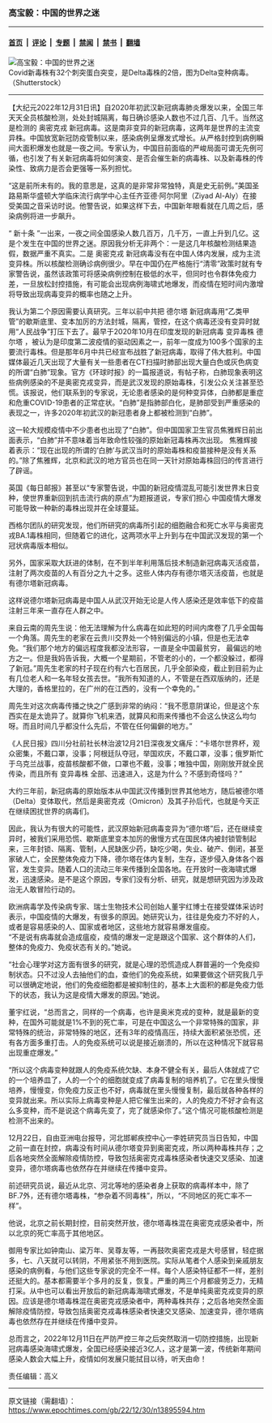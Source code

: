 ### 高宝毅：中国的世界之迷

---

#### [首页](../../../..?n13895594) &nbsp;|&nbsp; [评论](../../../../../epoch-comment?n13895594) &nbsp;|&nbsp; [专题](../../../../../epoch-special?n13895594) &nbsp;|&nbsp; [禁闻](../../../../../epoch-news?n13895594) &nbsp;|&nbsp; [禁书](../../../../../books?n13895594) &nbsp;|&nbsp; [翻墙](https://github.com/gfw-breaker/nogfw/blob/master/README.md?n13895594)


<div><img alt="高宝毅：中国的世界之迷" class="attachment-djy_600_400 size-djy_600_400 wp-post-image" src="https://i.epochtimes.com/assets/uploads/2021/11/id13365634-shutterstock_1905111730-600x400.jpg"/>
<div class="caption">
 Covid新毒株有32个刺突蛋白突变，是Delta毒株的2倍，图为Delta变种病毒。（Shutterstock）
</div></div><hr/><div class="post_content" id="artbody" itemprop="articleBody">
 <!-- article content begin -->
 <p>
  【大纪元2022年12月31日讯】自2020年初武汉新冠病毒肺炎爆发以来，全国三年天天全员核酸检测，处处封城隔离，每日确诊感染人数也不过几百、几千。当然这是检测的
  <ok href="https://www.epochtimes.com/gb/tag/%E5%A5%A5%E5%AF%86%E5%85%8B%E6%88%8E.html">
   奥密克戎
  </ok>
  新冠病毒。这是南非变异的新冠病毒，这两年是世界的主流变异株。中国放宽新冠防疫管制以来，感染病例呈爆发式增长。从严格封控到病例瞬间大面积爆发也就是一夜之间。专家认为，中国目前面临的严峻局面可谓无先例可循，也引发了有关新冠病毒将如何演变、是否会催生新的病毒株、以及新毒株的传染性、致病力是否会更强等一系列担忧。
 </p>
 <p>
  “这是前所未有的。我的意思是，这真的是非常非常独特，真是史无前例。”美国圣路易斯华盛顿大学临床流行病学中心主任齐亚德·阿尔阿里（Ziyad Al-Aly）在接受美国之音采访时说。他警告说，如果这样下去，中国新年眼看就在几周之后，感染病例将进一步飙升。
 </p>
 <p>
  “
  <ok href="https://www.epochtimes.com/gb/tag/%E6%96%B0%E5%8D%81%E6%9D%A1.html">
   新十条
  </ok>
  ”一出来，一夜之间全国感染人数几百万，几千万，一直上升到几亿。这是个发生在中国的世界之迷。原因我分析无非两个：一是这几年核酸检测结果造假，数据严重不真实。二是
  <ok href="https://www.epochtimes.com/gb/tag/%E5%A5%A5%E5%AF%86%E5%85%8B%E6%88%8E.html">
   奥密克戎
  </ok>
  新冠病毒没有在中国人体内发展，成为主流变异株。所以核酸检测确诊病例很少。早在中国仍在严格施行“清零”政策时就有专家警告说，虽然该政策可将感染病例控制在极低的水平，但同时也令群体免疫力差，一旦放松封控措施，有可能会出现病例海啸式地爆发，而疫情在短时间内激增将导致出现病毒变异的概率也随之上升。
 </p>
 <p>
  我认为第二个原因需要认真研究。三年以前中共把
  <ok href="https://www.epochtimes.com/gb/tag/%E5%BE%B7%E5%B0%94%E5%A1%94.html">
   德尔塔
  </ok>
  新冠病毒用“乙类甲管”的歇斯底里、变本加厉的方法封城，隔离，管控，在这个病毒还没有变异时就用“人民战争”打压下去了。最早于2020年10月在印度发现的新冠病毒
  <ok href="https://www.epochtimes.com/gb/tag/%E5%8F%98%E5%BC%82%E6%AF%92%E6%A0%AA.html">
   变异毒株
  </ok>
  <ok href="https://www.epochtimes.com/gb/tag/%E5%BE%B7%E5%B0%94%E5%A1%94.html">
   德尔塔
  </ok>
  ，被认为是印度第二波疫情的驱动因素之一，前年一度成为100多个国家的主要流行毒株。但是那年6月中共已经宣布战胜了新冠病毒，取得了伟大胜利。中国媒体最近几天出现了大量有关一些患者在CT扫描时肺部出现大量白色或灰色病变的所谓“白肺”现象。官方《环球时报》的一篇报道说，有帖子称，白肺现象表明这些病例感染的不是奥密克戎变异，而是武汉发现的原始毒株，引发公众关注甚至恐慌。该报说，他们联系到的专家说，无论患者感染的是何种变异体，白肺都是重症和危重COVID-19患者的正常症状。“白肺”是指肺部白化，是肺部受到严重感染的表现之一，许多2020年初武汉的新冠患者身上都被检测到“白肺”。
 </p>
 <p>
  这一轮大规模疫情中不少患者也出现了“白肺”。但中国国家卫生官员焦雅辉日前出面表示，“白肺”并不意味着当年致命性较强的原始新冠毒株再次出现。 焦雅辉接着表示：“现在出现的所谓的‘白肺’与武汉当时的原始毒株和疫苗接种是没有关系的。”除了焦雅辉，北京和武汉的地方官员也在同一天针对原始毒株回归的传言进行了辟谣。
 </p>
 <p>
  英国《每日邮报》甚至以“专家警告说，中国的新冠疫情混乱可能引发世界末日变种，使世界重新回到抗击流行病的原点”为题报道说，专家们担心
  <ok href="https://www.epochtimes.com/gb/tag/%E4%B8%AD%E5%9B%BD%E7%96%AB%E6%83%85%E5%A4%A7%E7%88%86%E5%8F%91.html">
   中国疫情大爆发
  </ok>
  可能导致一种新的毒株出现并在全球蔓延。
 </p>
 <p>
  西格尔团队的研究发现，他们所研究的病毒所引起的细胞融合和死亡水平与奥密克戎BA.1毒株相同，但随着它的进化，这两项水平上升到与在中国武汉发现的第一个冠状病毒版本相似。
 </p>
 <p>
  另外，国家采取大跃进的体制，在不到半年利用落后技术制造新冠病毒灭活疫苗，注射了两次疫苗的人有百分之九十之多。这些人体内存有德尔塔灭活疫苗，也就是有德尔塔新冠病毒。
 </p>
 <p>
  这样说德尔塔新冠病毒是中国人从武汉开始无论是人传人感染还是效率低下的疫苗注射三年来一直存在人群之中。
 </p>
 <p>
  来自云南的周先生说：他无法理解为什么病毒在如此短的时间内席卷了几乎全国每一个角落。周先生的老家在云贵川交界处一个特别偏远的小镇，但是也无法幸免。“我们那个地方的偏远程度我都没法形容，一直是全中国最贫穷， 最偏远的地方之一。但是我妈告诉我，大概一个星期前，不管老的小的，一个都没躲过，都得了新冠。”周先生老家的村子现在约有六七百居民，几乎全部染疫，截止到目前为止有几位老人和一名年轻女孩去世。“我所有知道的人，不管是在西双版纳的，还是大理的，香格里拉的，在广州的在江西的，没有一个幸免的。”
 </p>
 <p>
  周先生对这次病毒传播之快之广感到非常的纳闷：“我不愿意阴谋论，但是这个东西实在是太诡异了。就算你飞机来洒，就算风和雨来传播也不会这么快这么均匀呀。而且时间几乎都没什么先后，不管在任何偏僻的地方。”
 </p>
 <p>
  《人民日报》四川分社前社长林治波12月21日深夜发文痛斥：“卡塔尔世界杯，观众密集，不戴口罩，没事；阿根廷队夺冠，举国欢庆，不戴口罩，没事；俄罗斯忙于乌克兰战事，疫苗核酸都不做，口罩也不戴，没事；唯独中国，刚刚放开就全民传染，而且所有
  <ok href="https://www.epochtimes.com/gb/tag/%E5%8F%98%E5%BC%82%E6%AF%92%E6%A0%AA.html">
   变异毒株
  </ok>
  全部、迅速进入，这是为什么？不感到奇怪吗？”
 </p>
 <p>
  大约三年前，新冠病毒的原始版本从中国武汉传播到世界其他地方，随后被德尔塔（Delta）变体取代，然后是奥密克戎（Omicron）及其子孙后代，也就是今天正在继续困扰世界的病毒们。
 </p>
 <p>
  因此，我认为有很大的可能性，武汉原始新冠病毒变异为“德尔塔”后，还在继续变异时，被我们采用恐慌、歇斯底里变本加厉的傲慢方式在国民体内被封锁管制起来，三年封锁、隔离、管制，人民缺医少药，缺吃少喝，失业、破产、倒闭，甚至家破人亡，全民整体免疫力下降，德尔塔在体内复制，生存，逐步侵入身体各个器官，发生变异。随着人口的流动三年来传播到全国各地。在开放时一夜海啸式爆发，迅速感染。是不是这个原因，专家们没有分析、研究，就是想研究因为涉及政治无人敢冒险行动的。
 </p>
 <p>
  欧洲病毒学及传染病专家、瑞士生物技术公司创始人董宇红博士在接受媒体采访时表示，中国疫情的大爆发，有很多的原因。她研究认为，往往是免疫力不好的人，或者是容易感染的人、国家或者地区，这些地方就容易爆发瘟疫。
  <br/>
  “不是说有病毒就会造成瘟疫，疫情的爆发一定是跟这个国家、这个群体的人们，整体的免疫力、免疫状态有关的。”她说。
 </p>
 <p>
  “社会心理学对这方面有很多的研究，就是心理的恐慌造成人群普遍的一个免疫抑制状态。只不过没人去抽他们的血，查他们的免疫系统，如果要做这个研究我几乎可以很确定地说，他们的免疫细胞都是被抑制住的，基本上大面积的都是免疫力低下的状态，我认为这是疫情大爆发的原因。”她说。
 </p>
 <p>
  董宇红说，“总而言之，同样的一个病毒，也许是奥米克戎的变种，就是最新的变种，在国外可能就是1%不到的死亡率，可是在中国这么一个非常特殊的国家，非常特殊的统治，非常特殊的地区，还有3年的疫情高压，持续大面积紧张恐慌，还有各方面多重打击。人的免疫系统可以说是接近崩溃的，所以在这种情况下就容易出现重症爆发。”
 </p>
 <p>
  “所以这个病毒变种就跟人的免疫系统欠缺、本身不健全有关，最后人体就成了它的一个培养皿了，人的一个个的细胞就变成了病毒复制的培养机了。它在里头慢慢培养，慢慢变，你免疫力反正也不好，病毒就在里头慢慢复制，最后就各种各样的变异就出来。所以实际上病毒变种是人把它催生出来的，人的免疫力不好才会有这么多变种，而不是说这个病毒先变了，完了就感染你了。”这个情况可能核酸检测是检测不出来的。
 </p>
 <p>
  12月22日，自由亚洲电台报导，河北邯郸疾控中心一李姓研究员当日告知，中国之前一直在封控，病毒没有时间从德尔塔变异到奥密克戎，所以两种毒株共存；之后各地突然全面解除疫情防控，导致包括奥密克戎毒株感染者快速交叉感染、加速变异，德尔塔病毒也依然存在并继续在传播中变异。
 </p>
 <p>
  前述研究员说，最近从北京、河北等地的感染者身上获取的病毒样本中，除了BF.7外，还有德尔塔毒株，“参杂着不同毒株”，所以，“不同地区的死亡率不一样”。
 </p>
 <p>
  他说，北京之前长期封控，目前突然开放，德尔塔毒株混在奥密克戎感染者中，所以北京的死亡率高于其他地区。
 </p>
 <p>
  御用专家比如钟南山、梁万年、吴尊友等，一再鼓吹奥密克戎是大号感冒，轻症据多，七、八天就可以转阴，不用紧张不用到医院。实际从笔者个人感染到亲戚朋友感染的病例看，与他们这些专家说的完全不一样。每个人感染特征都不一样，差别还挺大的。基本都需要半个多月的反复，恢复。严重的两三个月都疲劳乏力，无精打采。从中也可以看出开放后的新冠病毒海啸式爆发，不是单纯奥密克戎变异的原因。应该是德尔塔毒株混在奥密克戎感染者中，两种毒株共存；之后各地突然全面解除疫情防控，导致包括奥密克戎毒株感染者快速交叉感染、加速变异，德尔塔病毒也依然存在并继续在传播中变异。
 </p>
 <p>
  总而言之，2022年12月11日在严防严控三年之后突然取消一切防控措施，出现新冠病毒感染海啸式爆发，全国已经感染接近3亿人，这才是第一波，传统新年期间感染人数会大幅上升，疫情如何发展只能拭目以待，听天由命！
 </p>
 <p>
  责任编辑：高义
 </p>
 <!-- article content end -->
 <div id="below_article_ad">
 </div>
</div>


---

原文链接（需翻墙）：https://www.epochtimes.com/gb/22/12/30/n13895594.htm